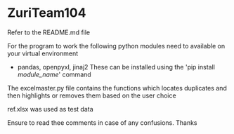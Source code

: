 # ZuriTeam104
Refer to the README.md file

For the program to work the following python modules need to available on your virtual environment
- pandas, openpyxl, jinaj2
These can be installed using the 'pip install *module_name*' command

The excelmaster.py file contains the functions which locates duplicates and then highlights or removes them based on the user choice

ref.xlsx was used as test data

Ensure to read thee comments in case of any confusions. Thanks
